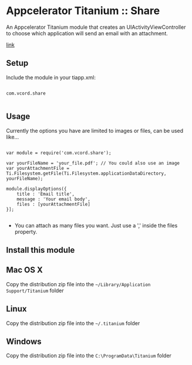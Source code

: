 Appcelerator Titanium :: Share
===========================================

An Appcelerator Titanium module that creates an UIActivityViewController to choose which
application will send an email with an attachment.

[link](https://www.dropbox.com/s/4ve5fzebhmuzjjq/image.png?dl=0)

<h2>Setup</h2>

Include the module in your tiapp.xml:

<pre><code>
com.vcord.share

</code></pre>

<h2>Usage</h2>

Currently the options you have are limited to images or files, can be used like...

<pre><code>
var module = require('com.vcord.share');

var yourFileName = 'your_file.pdf'; // You could also use an image 
var yourAttachmentFile = Ti.Filesystem.getFile(Ti.Filesystem.applicationDataDirectory, yourFileName);

module.displayOptions({
    title : 'Email title',
    message : 'Your email body',
    files : [yourAttachmentFile]
}];

</code></pre>

* You can attach as many files you want. Just use a ',' inside the files property. 

<h2>Install this module</h2>

Mac OS X
--------
Copy the distribution zip file into the `~/Library/Application Support/Titanium` folder

Linux
-----
Copy the distribution zip file into the `~/.titanium` folder

Windows
-------
Copy the distribution zip file into the `C:\ProgramData\Titanium` folder
